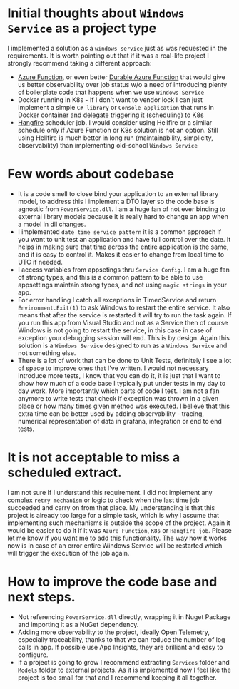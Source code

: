 # Initial thoughts about `Windows Service` as a project type    
I implemented a solution as a `windows service` just as was requested in the requirements. It is worth pointing out that if it was a real-life project I strongly recommend taking a different approach:  
* [Azure Function](https://learn.microsoft.com/en-us/azure/azure-functions/functions-overview), or even better [Durable Azure Function](https://learn.microsoft.com/en-us/azure/azure-functions/durable/durable-functions-overview?tabs=csharp-inproc) that would give us better observability over job status w/o a need of introducing plenty of boilerplate code that happens when we use `Windows Service`  
* Docker running in K8s - If I don't want to vendor lock I can just implement a simple `C# library` or `Console application` that runs in Docker container and delegate triggering it (scheduling) to K8s  
* [Hangfire](https://www.hangfire.io/) scheduler job. I would consider using Hellfire or a similar schedule only if Azure Function or K8s solution is not an option. Still using Hellfire is much better in long run (maintainability, simplicity, observability) than implementing old-school `Windows Service`  

# Few words about codebase
* It is a code smell to close bind your application to an external library model, to address this I implement a DTO layer so the code base is agnostic from `PowerService.dll`. I am a huge fan of not ever binding to external library models because it is really hard to change an app when a model in dll changes.
* I implemented `date time service pattern` it is a common approach if you want to unit test an application and have full control over the date. It helps in making sure that time across the entire application is the same, and it is easy to control it. Makes it easier to change from local time to UTC if needed.
* I access variables from appsetings thru `Service Config`. I am a huge fan of strong types, and this is a common pattern to be able to use appsettings maintain strong types, and not using `magic strings` in your app.
* For error handling I catch all exceptions in TimedService and return `Environment.Exit(1)` to ask Windows to restart the entire service. It also means that after the service is restarted it will try to run the task again. If you run this app from Visual Studio and not as a Service then of course Windows is not going to restart the service, in this case in case of exception your debugging session will end. This is by design. Again this solution is a `Windows Service` designed to run as a `Windows Service` and not something else.
* There is a lot of work that can be done to Unit Tests, definitely I see a lot of space to improve ones that I've written. I would not necessary introduce more tests, I know that you can do it, it is just that I want to show how much of a code base I typically put under tests in my day to day work. More importantly which parts of code I test. I am not a fan anymore to write tests that check if exception was thrown in a given place or how many times given method was executed. I believe that this extra time can be better used by adding observability - tracing, numerical representation of data in grafana, integration or end to end tests.


# It is not acceptable to miss a scheduled extract.  
I am not sure If I understand this requirement. I did not implement any complex `retry mechanism`  or logic to check when the last time job succeeded and carry on from that place. My understanding is that this project is already too large for a simple task, which is why I assume that implementing such mechanisms is outside the scope of the project. Again it would be easier to do it if it was `Azure Function`, `K8s` or `Hangfire job`. Please let me know if you want me to add this functionality. The way how it works now is in case of an error entire Windows Service will be restarted which will trigger the execution of the job again.  

# How to improve the code base and next steps.  
* Not referencing `PowerService.dll` directly, wrapping it in Nuget Package and importing it as a NuGet dependency.  
* Adding more observability to the project, ideally Open Telemetry, especially traceability, thanks to that we can reduce the number of log calls in app. If possible use App Insights, they are brilliant and easy to configure.  
* If a project is going to grow I recommend extracting `Services` folder and `Models` folder to external projects. As it is implemented now I feel like the project is too small for that and I recommend keeping it all together.  